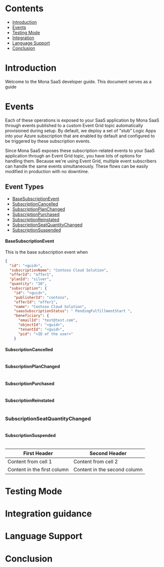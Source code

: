 # Contents
* [Introduction](#introduction)
* [Events](#events)
* [Testing Mode](#testing-mode)
* [Integration](#configuration) 
* [Language Support](#language-support)
* [Conclusion](#conclusion)
# Introduction

Welcome to the Mona SaaS developer guide. This document serves as a guide


# Events

Each of these operations is exposed to your SaaS application by Mona SaaS through events published to a custom Event Grid topic automatically provisioned during setup. By default, we deploy a set of "stub" Logic Apps into your Azure subscription that are enabled by default and configured to be triggered by these subscription events.

Since Mona SaaS exposes these subscription-related events to your SaaS application through an Event Grid topic, you have lots of options for handling them. Because we're using Event Grid, multiple event subscribers can handle the same events simultaneously. These flows can be easily modified in production with no downtime.

## Event Types
* [BaseSubscriptionEvent](basesubscriptionevent)
* [SubscriptionCancelled](subscriptionCancelled)
* [SubscriptionPlanChanged](subscriptionplanchanged)
* [SubscriptionPurchased](subscriptionpurchased)
* [SubscriptionReinstated](subscriptionreinstated)
* [SubscriptionSeatQuantityChanged](subscriptionseatquantitychanged)
* [SubscriptionSuspended](subscriptionsuspended)


#### BaseSubscriptionEvent

This is the base subscription event when 

```json
{
  "id": "<guid>", 
  "subscriptionName": "Contoso Cloud Solution", 
  "offerId": "offer1",
  "planId": "silver", 
  "quantity": "20", 
  "subscription": { 
    "id": "<guid>",
    "publisherId": "contoso",
    "offerId": "offer1",
    "name": "Contoso Cloud Solution",
    "saasSubscriptionStatus": " PendingFulfillmentStart ",
    "beneficiary": {
      "emailId": "test@test.com",
      "objectId": "<guid>",
      "tenantId": "<guid>",
      "pid": "<ID of the user>"
    }
```
#### SubscriptionCancelled
```json
```

#### SubscriptionPlanChanged
```json
```
#### SubscriptionPurchased
```json
```
#### SubscriptionReinstated
```json
```
### SubscriptionSeatQuantityChanged
```json
```
#### SubscriptionSuspended
```json
```

First Header | Second Header
------------ | -------------
Content from cell 1 | Content from cell 2
Content in the first column | Content in the second column

# Testing Mode

# Integration guidance

# Language Support

# Conclusion
